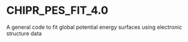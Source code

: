 # CHIPR_PES_FIT_4.0
A general code to fit global potential energy surfaces using electronic structure data
